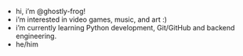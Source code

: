 - hi, i’m @ghostly-frog!
- i’m interested in video games, music, and art :)
- i’m currently learning Python development, Git/GitHub and backend engineering.
- he/him

<!---
ghostly-frog/ghostly-frog is a ✨ special ✨ repository because its `README.md` (this file) appears on your GitHub profile.
You can click the Preview link to take a look at your changes.
--->
